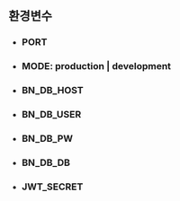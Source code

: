 ## <b> 환경변수 </b>

- ### <b> PORT </b>
- ### <b> MODE: production | development  <b/>
- ### <b> BN_DB_HOST </b>
- ### <b> BN_DB_USER </b>
- ### <b> BN_DB_PW </b>
- ### <b> BN_DB_DB </b>
- ### <b> JWT_SECRET </b>
